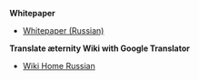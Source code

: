 **Whitepaper**
* [Whitepaper (Russian)](Whitepaper_Russian)

**Translate æternity Wiki with Google Translator**
* [Wiki Home Russian](https://translate.google.com/translate?sl=en&tl=ru&u=https://github.com/aeternity/wiki/wiki/)